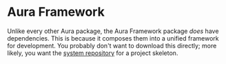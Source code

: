 Aura Framework
==============

Unlike every other Aura package, the Aura Framework package *does* have dependencies.  This is because it composes them into a unified framework for development.  You probably don't want to download this directly; more likely, you want the [system repository](https://github.com/auraphp/system) for a project skeleton.
